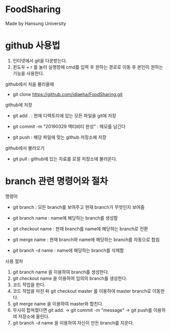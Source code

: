 # FoodSharing
Made by Hansung University


# github 사용법

1. 인터넷에서 git을 다운받는다.
2. 윈도우 + r 를 눌러 실행창에 cmd를 입력 후 원하는 경로로 이동 후 본인이 원하는 기능을 사용한다.


github에서 처음 불러올때

- git clone https://github.com/idjaeha/FoodSharing.git


github에 저장

- git add .                              : 현재 디렉토리에 있는 모든 파일을 git에 저장

- git commit -m "20190329 액티비티 완성"  : 메모를 남긴다

- git push                               : 해당 파일에 맞는 github 저장소에 저장


github에서 불러오기

- git pull : github에 있는 자료를 로컬 저장소에 불러온다.



# branch 관련 명령어와 절차

명령어

- git branch          : 모든 branch를 보여주고 현재 branch가 무엇인지 보여줌

- git branch name     : name에 해당하는 branch를 생성함

- git checkout name   : 현재 branch를 name에 해당하는 branch로 전환

- git merge name      : 현재 branch와 name에 해당하는 branch를 자동으로 합침

- git branch -d name  : name에 해당하는 branch를 삭제함



사용 절차

1. git branch name 을 이용하여 branch를 생성한다.
2. git checkout name 을 이용하여 임의의 branch를 생성한다.
3. 코드 작업을 한다.
4. 코드 작업을 마친 뒤 git checkout master 를 이용하여 master branch로 이동한다.
5. git merge name 을 이용하여 master와 합친다.
6. 무사히 합쳐졌다면 git add. -> git commit -m "message" -> git push를 이용하여 저장소에 올린다.
7. git branch -d name 을 이용하여 자신이 만든 branch를 지운다.


